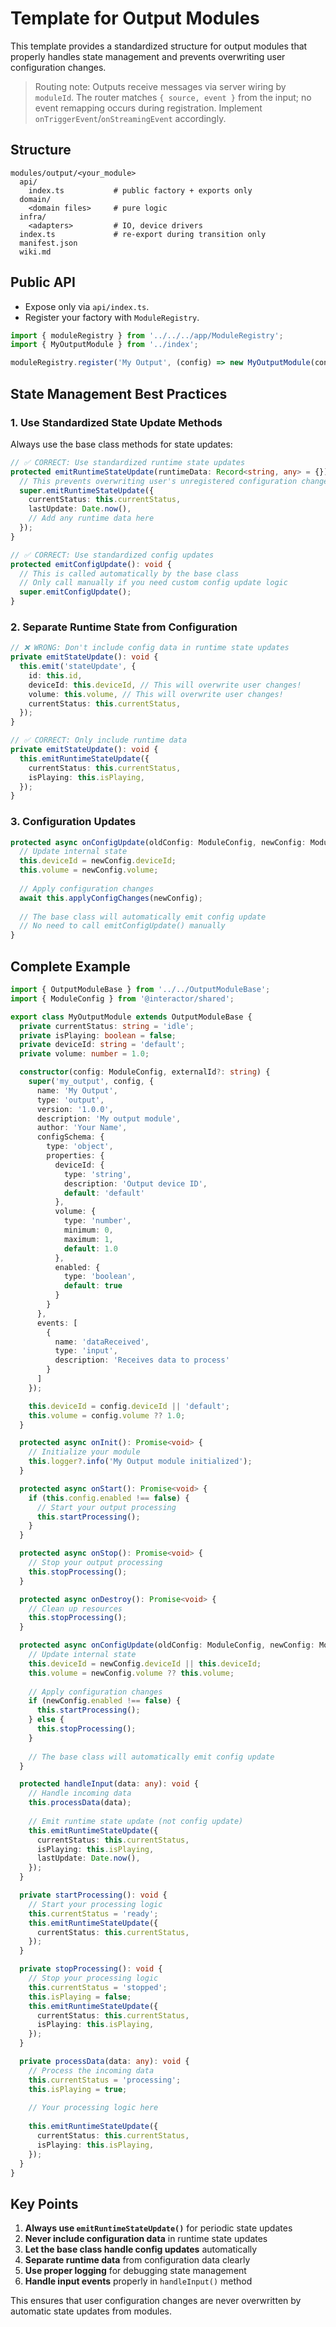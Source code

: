 # Template for Output Modules

This template provides a standardized structure for output modules that properly handles state management and prevents overwriting user configuration changes.

> Routing note: Outputs receive messages via server wiring by `moduleId`. The router matches `{ source, event }` from the input; no event remapping occurs during registration. Implement `onTriggerEvent`/`onStreamingEvent` accordingly.

## Structure

```
modules/output/<your_module>
  api/
    index.ts           # public factory + exports only
  domain/
    <domain files>     # pure logic
  infra/
    <adapters>         # IO, device drivers
  index.ts             # re-export during transition only
  manifest.json
  wiki.md
```

## Public API

- Expose only via `api/index.ts`.
- Register your factory with `ModuleRegistry`.

```ts
import { moduleRegistry } from '../../../app/ModuleRegistry';
import { MyOutputModule } from '../index';

moduleRegistry.register('My Output', (config) => new MyOutputModule(config as any));
```

## State Management Best Practices

### 1. Use Standardized State Update Methods

Always use the base class methods for state updates:

```typescript
// ✅ CORRECT: Use standardized runtime state updates
protected emitRuntimeStateUpdate(runtimeData: Record<string, any> = {}): void {
  // This prevents overwriting user's unregistered configuration changes
  super.emitRuntimeStateUpdate({
    currentStatus: this.currentStatus,
    lastUpdate: Date.now(),
    // Add any runtime data here
  });
}

// ✅ CORRECT: Use standardized config updates
protected emitConfigUpdate(): void {
  // This is called automatically by the base class
  // Only call manually if you need custom config update logic
  super.emitConfigUpdate();
}
```

### 2. Separate Runtime State from Configuration

```typescript
// ❌ WRONG: Don't include config data in runtime state updates
private emitStateUpdate(): void {
  this.emit('stateUpdate', {
    id: this.id,
    deviceId: this.deviceId, // This will overwrite user changes!
    volume: this.volume, // This will overwrite user changes!
    currentStatus: this.currentStatus,
  });
}

// ✅ CORRECT: Only include runtime data
private emitStateUpdate(): void {
  this.emitRuntimeStateUpdate({
    currentStatus: this.currentStatus,
    isPlaying: this.isPlaying,
  });
}
```

### 3. Configuration Updates

```typescript
protected async onConfigUpdate(oldConfig: ModuleConfig, newConfig: ModuleConfig): Promise<void> {
  // Update internal state
  this.deviceId = newConfig.deviceId;
  this.volume = newConfig.volume;
  
  // Apply configuration changes
  await this.applyConfigChanges(newConfig);
  
  // The base class will automatically emit config update
  // No need to call emitConfigUpdate() manually
}
```

## Complete Example

```typescript
import { OutputModuleBase } from '../../OutputModuleBase';
import { ModuleConfig } from '@interactor/shared';

export class MyOutputModule extends OutputModuleBase {
  private currentStatus: string = 'idle';
  private isPlaying: boolean = false;
  private deviceId: string = 'default';
  private volume: number = 1.0;

  constructor(config: ModuleConfig, externalId?: string) {
    super('my_output', config, {
      name: 'My Output',
      type: 'output',
      version: '1.0.0',
      description: 'My output module',
      author: 'Your Name',
      configSchema: {
        type: 'object',
        properties: {
          deviceId: {
            type: 'string',
            description: 'Output device ID',
            default: 'default'
          },
          volume: {
            type: 'number',
            minimum: 0,
            maximum: 1,
            default: 1.0
          },
          enabled: {
            type: 'boolean',
            default: true
          }
        }
      },
      events: [
        {
          name: 'dataReceived',
          type: 'input',
          description: 'Receives data to process'
        }
      ]
    });

    this.deviceId = config.deviceId || 'default';
    this.volume = config.volume ?? 1.0;
  }

  protected async onInit(): Promise<void> {
    // Initialize your module
    this.logger?.info('My Output module initialized');
  }

  protected async onStart(): Promise<void> {
    if (this.config.enabled !== false) {
      // Start your output processing
      this.startProcessing();
    }
  }

  protected async onStop(): Promise<void> {
    // Stop your output processing
    this.stopProcessing();
  }

  protected async onDestroy(): Promise<void> {
    // Clean up resources
    this.stopProcessing();
  }

  protected async onConfigUpdate(oldConfig: ModuleConfig, newConfig: ModuleConfig): Promise<void> {
    // Update internal state
    this.deviceId = newConfig.deviceId || this.deviceId;
    this.volume = newConfig.volume ?? this.volume;
    
    // Apply configuration changes
    if (newConfig.enabled !== false) {
      this.startProcessing();
    } else {
      this.stopProcessing();
    }
    
    // The base class will automatically emit config update
  }

  protected handleInput(data: any): void {
    // Handle incoming data
    this.processData(data);
    
    // Emit runtime state update (not config update)
    this.emitRuntimeStateUpdate({
      currentStatus: this.currentStatus,
      isPlaying: this.isPlaying,
      lastUpdate: Date.now(),
    });
  }

  private startProcessing(): void {
    // Start your processing logic
    this.currentStatus = 'ready';
    this.emitRuntimeStateUpdate({
      currentStatus: this.currentStatus,
    });
  }

  private stopProcessing(): void {
    // Stop your processing logic
    this.currentStatus = 'stopped';
    this.isPlaying = false;
    this.emitRuntimeStateUpdate({
      currentStatus: this.currentStatus,
      isPlaying: this.isPlaying,
    });
  }

  private processData(data: any): void {
    // Process the incoming data
    this.currentStatus = 'processing';
    this.isPlaying = true;
    
    // Your processing logic here
    
    this.emitRuntimeStateUpdate({
      currentStatus: this.currentStatus,
      isPlaying: this.isPlaying,
    });
  }
}
```

## Key Points

1. **Always use `emitRuntimeStateUpdate()`** for periodic state updates
2. **Never include configuration data** in runtime state updates
3. **Let the base class handle config updates** automatically
4. **Separate runtime data** from configuration data clearly
5. **Use proper logging** for debugging state management
6. **Handle input events** properly in `handleInput()` method

This ensures that user configuration changes are never overwritten by automatic state updates from modules.